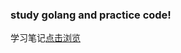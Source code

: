 ### study golang and practice code!
学习笔记[点击浏览](https://www.processon.com/view/link/6113e2891e08536191d82d20)
